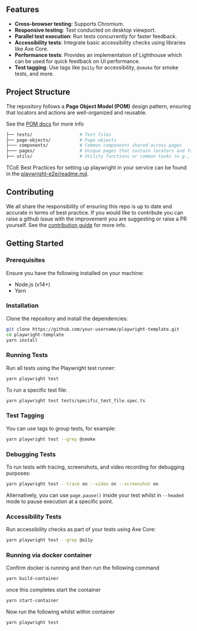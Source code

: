 ## Features

- **Cross-browser testing**: Supports Chromium.
- **Responsive testing**: Test conducted on desktop viewport.
- **Parallel test execution**: Run tests concurrently for faster feedback.
- **Accessibility tests**: Integrate basic accessibility checks using libraries like Axe Core.
- **Performance tests**: Provides an implementation of Lighthouse which can be used for quick feedback on UI performance.
- **Test tagging**: Use tags like `@a11y` for accessibility, `@smoke` for smoke tests, and more.

## Project Structure

The repository follows a **Page Object Model (POM)** design pattern, ensuring that locators and actions are well-organized and reusable.

See the [POM docs](https://github.com/hmcts/tcoe-playwright-example/blob/master/docs/PAGE_OBECT_MODEL.md) for more info

```sh
├── tests/                  # Test files
├── page-objects/           # Page objects
├─── components/            # Common components shared across pages
├─── pages/                 # Unique pages that contain locaters and functions
├── utils/                  # Utility functions or common tasks (e.g., login, API methods etc) (Helpers for the project)
```

TCoE Best Practices for setting up playwright in your service can be found in the [playwright-e2e/readme.md](https://github.com/hmcts/tcoe-playwright-example/blob/master/docs/BEST_PRACTICE.md).

## Contributing

We all share the responsibility of ensuring this repo is up to date and accurate in terms of best practice. If you would like to contribute you can raise a github issue with the improvement you are suggesting or raise a PR yourself. See the [contribution guide](https://github.com/hmcts/tcoe-playwright-example/blob/master/CONTRIBUTING.md) for more info.

## Getting Started

### Prerequisites

Ensure you have the following installed on your machine:

- Node.js (v14+)
- Yarn

### Installation

Clone the repository and install the dependencies:

```bash
git clone https://github.com/your-username/playwright-template.git
cd playwright-template
yarn install
```

### Running Tests

Run all tests using the Playwright test runner:

```bash
yarn playwright test
```

To run a specific test file:

```bash
yarn playwright test tests/specific_test_file.spec.ts
```

### Test Tagging

You can use tags to group tests, for example:

```bash
yarn playwright test --grep @smoke
```

### Debugging Tests

To run tests with tracing, screenshots, and video recording for debugging purposes:

```bash
yarn playwright test --trace on --video on --screenshot on
```

Alternatively, you can use `page.pause()` inside your test whilst in `--headed` mode to pause execution at a specific point.

### Accessibility Tests

Run accessibility checks as part of your tests using Axe Core:

```bash
yarn playwright test --grep @a11y
```

### Running via docker container

Confirm docker is running and then run the following command

```bash
yarn build-container
```

once this completes start the container

```bash
yarn start-container
```

Now run the following whilst within container

```bash
yarn playwright test
```
